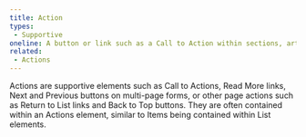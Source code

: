 ```yaml
---
title: Action
types:
 - Supportive
oneline: A button or link such as a Call to Action within sections, articles, or cards.
related:
 - Actions
---
```


Actions are supportive elements such as Call to Actions, Read More links, Next and Previous buttons on multi-page forms, or other page actions such as Return to List links and Back to Top buttons. They are often contained within an Actions element, similar to Items being contained within List elements.
